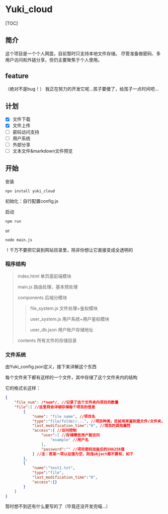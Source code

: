# Yuki_cloud

[TOC]

## 简介

这个项目是一个个人网盘，目前暂时只支持本地文件存储。
尽管准备做密码、多用户访问和外链分享，但仍主要聚焦于个人使用。

## feature

（绝对不是bug！）
我正在努力的开发它呢...孩子要傻了，给孩子一点时间吧...

## 计划

- [x] 文件下载
- [x] 文件上传
- [ ] 密码访问支持
- [ ] 用户系统
- [ ] 外部分享
- [ ] 文本文件&markdown文件预览

## 开始

安装
```shell
npn install yuki_cloud
```

初始化：自行配置config.js

启动
```shell
npm run
```
or
```shell
node main.js
```

！千万不要把它装到网站目录里，除非你想让它直接变成全透明的

### 程序结构


> index.html 单页面前端模块
> 
> main.js 路由处理，基本预处理
> 
> components 后端分模块
> > file_system.js 文件处理+鉴权模块 
> >
> > user_system.js 用户系统+用户鉴权模块
> >
> > user_db.json 用户账户存储地址
>
> contents 所有文件的存储目录

### 文件系统

由Yuki_config.json定义，接下来详解这个东西

每个文件夹下都有这样的一个文件，其中存储了这个文件夹内的结构

它的格式长这样：

```json
{
    "file_num": /*num*/, //记录了这个文件夹内项目的数量
    "file":[ //这里将会详细存储每个项目的信息
        {
            "name": "file name", //项目名
            "type":"file/folder/...", //项目种类，目前用来鉴别是文件/文件夹，接下来有些功能可能会依托于此
            "last_modification_time":"0", //项目的其他属性
            "access":{ //访问控制
                "user":[ //存储哪些用户能访问
                    "example" //用户名
                ],
                "password":"" //项目密码加盐后的SHA256值
            } //注：若某一项认证值为空，则连object都不要有，如下
        },
        {
            "name":"test1.txt",
            "type":"file",
            "last_modification_time":"0",
            "access":{}
        }
    ]
}
```

暂时想不到还有什么要写的了（毕竟还没开发完喵...）
